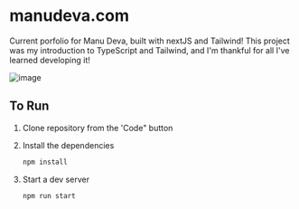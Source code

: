 # manudeva.com

Current porfolio for Manu Deva, built with nextJS and Tailwind! This project was my introduction to TypeScript and Tailwind, and I'm thankful for all I've learned developing it!

![image](https://github.com/Manu-Deva/Manu-Deva.github.io/assets/94333898/e338a176-4936-45ad-8f83-46f47f613a3c)


## To Run

1. Clone repository from the 'Code" button
2. Install the dependencies
   
    ```sh
   npm install
   ```
3. Start a dev server
   
    ```sh
   npm run start
   ``` 
